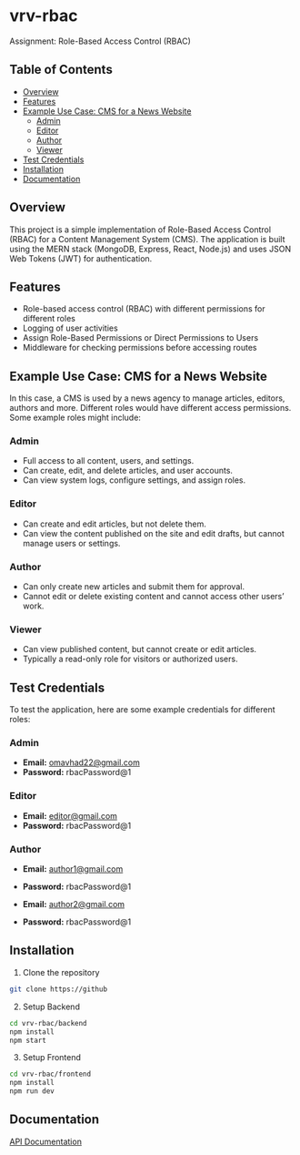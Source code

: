 # vrv-rbac
Assignment: Role-Based Access Control (RBAC)

## Table of Contents
- [Overview](#overview)
- [Features](#features)
- [Example Use Case: CMS for a News Website](#example-use-case-cms-for-a-news-website)
    - [Admin](#admin)
    - [Editor](#editor)
    - [Author](#author)
    - [Viewer](#viewer)
- [Test Credentials](#test-credentials)
- [Installation](#installation)
- [Documentation](#documentation)

## Overview
This project is a simple implementation of Role-Based Access Control (RBAC) for a Content Management System (CMS). The application is built using the MERN stack (MongoDB, Express, React, Node.js) and uses JSON Web Tokens (JWT) for authentication.


## Features
- Role-based access control (RBAC) with different permissions for different roles
- Logging of user activities
- Assign Role-Based Permissions or Direct Permissions to Users
- Middleware for checking permissions before accessing routes


## Example Use Case: CMS for a News Website

In this case, a CMS is used by a news agency to manage articles, editors, authors and more. Different roles would have different access permissions. Some example roles might include:

### Admin
- Full access to all content, users, and settings.
- Can create, edit, and delete articles, and user accounts.
- Can view system logs, configure settings, and assign roles.

### Editor
- Can create and edit articles, but not delete them.
- Can view the content published on the site and edit drafts, but cannot manage users or settings.

### Author
- Can only create new articles and submit them for approval.
- Cannot edit or delete existing content and cannot access other users’ work.

### Viewer
- Can view published content, but cannot create or edit articles.
- Typically a read-only role for visitors or authorized users.


## Test Credentials

To test the application, here are some example credentials for different roles:

### Admin
- **Email:** omavhad22@gmail.com
- **Password:** rbacPassword@1

### Editor
- **Email:** editor@gmail.com
- **Password:** rbacPassword@1

### Author
- **Email:** author1@gmail.com
- **Password:** rbacPassword@1

- **Email:** author2@gmail.com
- **Password:** rbacPassword@1


## Installation
1. Clone the repository
```bash
git clone https://github
```

2. Setup Backend
```bash
cd vrv-rbac/backend
npm install
npm start
```

3. Setup Frontend
```bash
cd vrv-rbac/frontend
npm install
npm run dev
```


## Documentation
[API Documentation](https://documenter.getpostman.com/view/19388406/2sAYBYeVY9)
